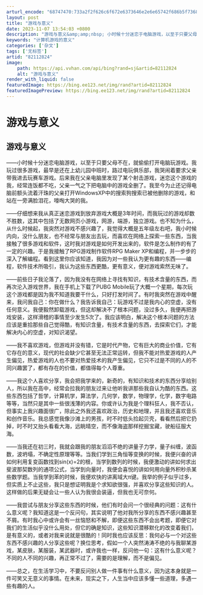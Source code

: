 ```yaml
---
arturl_encode: "68747470:733a2f2f626c6f672e6373646e2e6e65742f686b5f7368616f:2f61727469636c652f64657461696c732f3832313132383234"
layout: post
title: "游戏与意义"
date: 2023-11-07 13:54:03 +0800
description: "游戏与意义&amp;amp;nbsp; 小时候十分迷恋于电脑游戏，以至于只要父母不在，就打开电脑玩游"
keywords: "计算机游戏的意义"
categories: ['杂文']
tags: ['无标签']
artid: "82112824"
image:
    path: https://api.vvhan.com/api/bing?rand=sj&artid=82112824
    alt: "游戏与意义"
render_with_liquid: false
featuredImage: https://bing.ee123.net/img/rand?artid=82112824
featuredImagePreview: https://bing.ee123.net/img/rand?artid=82112824
---
```


# 游戏与意义

## 游戏与意义

——小时候十分迷恋电脑游戏，以至于只要父母不在，就偷偷打开电脑玩游戏。我玩过很多游戏，最早是还在上幼儿园中班时，路过电玩俱乐部，我哭闹着要求父亲带我进去玩赛车游戏。后来我在父亲电脑里发现了某个射击游戏，迷恋这个游戏的我，经常连饭都不吃，父亲一气之下把电脑中的游戏全删了。我至今为止还记得电脑前额头流着汗珠的父亲打开WindowsXP中的搜索狗搜索已被他删除的游戏，和站在一旁满脸泪花，嚎啕大哭的我。

——仔细想来我从真正迷恋游戏到放弃游戏大概是3年时间，而我玩过的游戏却数不胜数，这其中包括了无数网页小游戏，网游，端游，独立游戏。也不知为什么，从什么时候起，我突然对游戏不感兴趣了，我觉得大概是五年级左右吧，我小时候内向，没什么朋友，也不经常与朋友出去玩，而喜欢在网络上探索一些东西，当我接触了很多游戏和软件，这时我对游戏是如何开发出来的，软件是怎么制作的有了一定的兴趣。于是我接触了RPG游戏制作软件RPG Maker XP和编程，并一步步的深入了解编程。看到这里你应该知道，我因为对一些我认为更有趣的东西——编程，软件技术所吸引，我认为这些东西更酷，更有意义，便对游戏索然无味了。

——前些日子我沦落了，因为我没有在网络上寻找有知识，有技术含量的东西，而再次沦入游戏世界，我在手机上下载了PUBG Mobile玩了大概一个星期，每次玩这个游戏都是因为我不知道我要干什么，只好打发时间了。有时我突然在游戏中醒来，我问我自己：你在做什么？我告诉我自己：玩游戏不过是我内心的空虚，没有任何意义。我便毅然卸载游戏，但这却解决不了根本问题，没过多久，我便再把游戏安装，这样滑稽的事情至少发生5次了。我应该明白，解决这个根本问题的方法应该是重拾那些自己觉得酷，有知识含量，有技术含量的东西，去探索它们，才能解决内心的空虚，对知识渴望。

——我不喜欢游戏，但游戏并没有错，它是时代产物，它有巨大的商业价值，它有它存在的意义，现代的社会缺少它甚至无法正常运转，但我不能对热爱游戏的人产生偏见，热爱游戏的人也不要对热爱技术的我产生偏见，它只不过是不同的人的不同兴趣罢了，都有存在的价值，都值得每个人尊重。

——我这个人喜欢分享，我会把我学来的，新奇的，有知识和技术的东西分享给别人，所以我在高中，经常会拉我的朋友过来让他听我讲那些我自认为酷的东西。这些东西包括了哲学，计算机学，算法学，几何学，数学，物理学，化学，数字电路等等，当然只是其中一些很浅薄的内容。你或许认为我是个理科狂人，我不否认，但事实上我兴趣面很广，除此之外我还喜欢政治，历史和地理，并且我还喜欢音乐和创作音乐。我总感觉我像沙滩上的男孩，时不时低头捡起贝壳，看看然后把它扔掉，时不时又抬头看看大海，远眺晴空，而不像海盗那样挖掘宝藏，驶船征服大海。

——当我还在初三时，我就会跟我的朋友滔滔不绝的讲量子力学，量子纠缠，波函数，波坍塌，不确定性原理等等。当我们学到三角恒等变换的时候，我便兴奋的讲如何利用复变函数找到sin(x)=2的根，当学到数列的时候，我便激动的讲如何求出斐波那契数列的通项公式，当学到向量时，我便会喜悦的讲如何用向量外积秒杀某些数学题。当我学到苯的时候，我便欢快的讲离域大π键。我举的例子似乎过多，但实质上不止这些，我只是想证明我是个求知欲很强，并喜欢分享这些知识的人。这样做的后果无疑会让一些人认为我很会装逼，但我也无可奈何。

——我尝试与朋友分享这些东西的时候，他们有时会问一个很经典的问题：这有什么意义呢？我知道这是一个反问句，其实说明了他对我所分享的东西不感兴趣甚至不屑。有时我心中或许会有一丝恼怒和不解，即便这些东西不会出考题，即便它对我们的生活似乎没什么用处，但它的确是知识，这些知识潜移默化的改变着我们，是有意义的，或者对我来说就是很酷的！同时我也应该反思：我何必与一个对这些东西不感兴趣的人分享这些呢？换位思考，假如一个人突然涛涛不绝的与我聊某游戏，某皮肤，某服装，某武器时，或许我也一样，反问他一句：这有什么意义呢？不同的人不同的兴趣，再正常不过了，需要的是理解，而不是偏见。

——总之，在生活学习中，不要反问别人做一件事有什么意义，因为这本身就是一件可笑又无意义的事情。在未来，现实之下，人生当中应该多懂一些道理，多遇一些有趣的人。